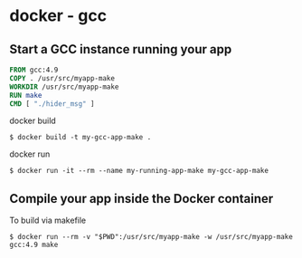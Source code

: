 # docker - gcc

## Start a GCC instance running your app

``` dockerfile
FROM gcc:4.9
COPY . /usr/src/myapp-make
WORKDIR /usr/src/myapp-make
RUN make
CMD [ "./hider_msg" ]
```

docker build

``` shell
$ docker build -t my-gcc-app-make .
```

docker run

``` shell
$ docker run -it --rm --name my-running-app-make my-gcc-app-make
```

## Compile your app inside the Docker container

To build via makefile

``` shell
$ docker run --rm -v "$PWD":/usr/src/myapp-make -w /usr/src/myapp-make gcc:4.9 make
```
